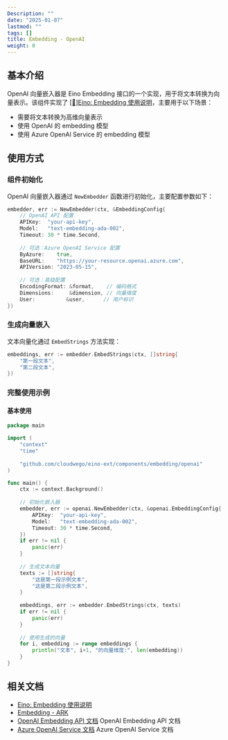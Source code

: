 ```yaml
---
Description: ""
date: "2025-01-07"
lastmod: ""
tags: []
title: Embedding - OpenAI
weight: 0
---
```


## **基本介绍**

OpenAI 向量嵌入器是 Eino Embedding 接口的一个实现，用于将文本转换为向量表示。该组件实现了 [[🚧]Eino: Embedding 使用说明](/zh/docs/eino/core_modules/components/embedding_guide)，主要用于以下场景：

- 需要将文本转换为高维向量表示
- 使用 OpenAI 的 embedding 模型
- 使用 Azure OpenAI Service 的 embedding 模型

## **使用方式**

### **组件初始化**

OpenAI 向量嵌入器通过 `NewEmbedder` 函数进行初始化，主要配置参数如下：

```go
embedder, err := NewEmbedder(ctx, &EmbeddingConfig{
    // OpenAI API 配置
    APIKey:  "your-api-key",
    Model:   "text-embedding-ada-002",
    Timeout: 30 * time.Second,
    
    // 可选：Azure OpenAI Service 配置
    ByAzure:    true,
    BaseURL:    "https://your-resource.openai.azure.com",
    APIVersion: "2023-05-15",
    
    // 可选：高级配置
    EncodingFormat: &format,    // 编码格式
    Dimensions:     &dimension, // 向量维度
    User:          &user,      // 用户标识
})
```

### **生成向量嵌入**

文本向量化通过 `EmbedStrings` 方法实现：

```go
embeddings, err := embedder.EmbedStrings(ctx, []string{
    "第一段文本",
    "第二段文本",
})
```

### **完整使用示例**

#### **基本使用**

```go
package main

import (
    "context"
    "time"
    
    "github.com/cloudwego/eino-ext/components/embedding/openai"
)

func main() {
    ctx := context.Background()
    
    // 初始化嵌入器
    embedder, err := openai.NewEmbedder(ctx, &openai.EmbeddingConfig{
        APIKey:  "your-api-key",
        Model:   "text-embedding-ada-002",
        Timeout: 30 * time.Second,
    })
    if err != nil {
        panic(err)
    }
    
    // 生成文本向量
    texts := []string{
        "这是第一段示例文本",
        "这是第二段示例文本",
    }
    
    embeddings, err := embedder.EmbedStrings(ctx, texts)
    if err != nil {
        panic(err)
    }
    
    // 使用生成的向量
    for i, embedding := range embeddings {
        println("文本", i+1, "的向量维度:", len(embedding))
    }
}
```

## **相关文档**

- [Eino: Embedding 使用说明](/zh/docs/eino/core_modules/components/embedding_guide)
- [Embedding - ARK](/zh/docs/eino/ecosystem_integration/embedding/embedding_ark)
- [OpenAI Embedding API 文档](https://platform.openai.com/docs/guides/embeddings) OpenAI Embedding API 文档
- [Azure OpenAI Service 文档](https://learn.microsoft.com/azure/cognitive-services/openai/) Azure OpenAI Service 文档
